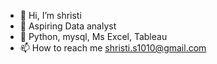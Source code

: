 - 👋 Hi, I’m shristi
- 👀 Aspiring Data analyst
- 🌱 Python, mysql, Ms Excel, Tableau
- 📫 How to reach me shristi.s1010@gmail.com

<!---
shri1015/shri1015 is a ✨ special ✨ repository because its `README.md` (this file) appears on your GitHub profile.
You can click the Preview link to take a look at your changes.
--->
